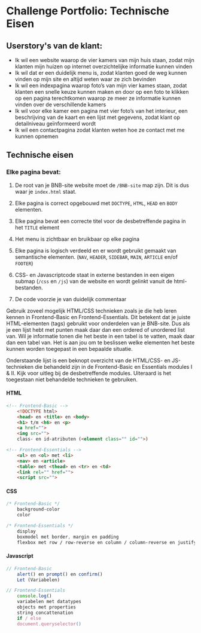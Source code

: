 # Challenge Portfolio: Technische Eisen

## Userstory's van de klant:

- Ik wil een website waarop de vier kamers van mijn huis staan, zodat mijn klanten mijn huizen op internet overzichtelijke informatie kunnen vinden
- Ik wil dat er een duidelijk menu is, zodat klanten goed de weg kunnen vinden op mijn site en altijd weten waar ze zich bevinden
- Ik wil een indexpagina waarop foto’s van mijn vier kames staan, zodat klanten een snelle keuze kunnen maken en door op een foto te klikken op een pagina terechtkomen waarop ze meer ze informatie kunnen vinden over de verschillende kamers
- Ik wil voor elke kamer een pagina met vier foto’s van het interieur, een beschrijving van de kaart en een lijst met gegevens, zodat klant op detailniveau geïnformeerd wordt
- Ik wil een contactpagina zodat klanten weten hoe ze contact met me kunnen opnemen

   
## Technische eisen
<!-- ik begrijp dat je technische eisen ook via userstory's kunt communiceren, zullen we dat doen? -->

### Elke pagina bevat:

1. De root van je BNB-site website moet de `/BNB-site` map zijn. Dit is dus waar je `index.html` staat.
2. Elke pagina is correct opgebouwd met `DOCTYPE`, `HTML`, `HEAD` en `BODY` elementen.
3. Elke pagina bevat een correcte titel voor de desbetreffende pagina in het `TITLE` element
4. Het menu is zichtbaar en bruikbaar op elke pagina 
5. Elke pagina is logisch verdeeld en er wordt gebruikt gemaakt van semantische elementen. (`NAV`, `HEADER`, `SIDEBAR`, `MAIN`, `ARTICLE` en/of `FOOTER`)
6. CSS- en Javascriptcode staat in externe bestanden in een eigen submap (`/css` en `/js`) van de website en wordt gelinkt vanuit de html-bestanden. <!-- moet dit ook voor PHP? -->

7. De code voorzie je van duidelijk commentaar <!-- ik denk dat dit nog SMART gemaakt moet worden -->

Gebruik zoveel mogelijk HTML/CSS technieken zoals je die heb leren kennen in Frontend-Basic en Frontend-Essentials. Dit betekent dat je juiste HTML-elementen (tags) gebruikt voor onderdelen van je BNB-site. Dus als je een lijst hebt met punten maak daar dan een ordered of unordered list van. Wil je informatie tonen die het beste in een tabel is te vatten, maak daar dan een tabel van. Het is aan jou om te beslissen welke elementen het beste kunnen worden toegepast in een bepaalde situatie.

Onderstaande lijst is een beknopt overzicht van de HTML/CSS- en JS-technieken die behandeld zijn in de Frontend-Basic en Essentials modules I & II. Kijk voor uitleg bij de desbetreffende modules. Uiteraard is het toegestaan niet behandelde technieken te gebruiken.

#### HTML
```html
<!-- Frontend-Basic -->
    <!DOCTYPE html>
    <head> en <title> en <body>
    <h1> t/m <h6> en <p>
    <a href="">
    <img src="">
    class- en id-atributen (<element class="" id="">)

<!-- Frontend-Essentials -->
    <ul> en <ol> met <li>
    <nav> en <article>
    <table> met <thead> en <tr> en <td>
    <link rel="" href="">
    <script src=""> 
```

#### CSS
```css
/* Frontend-Basic */
    background-color
    color

/* Frontend-Essentials */
    display
    boxmodel met border, margin en padding
    flexbox met row / row-reverse en column / column-reverse en justify-content / align-items
```

#### Javascript
```javascript
// Frontend-Basic
    alert() en prompt() en confirm()
    Let (Variabelen) 

// Frontend-Essentials
    console.log()
    variabelen met datatypes
    objects met properties
    string concattenation
    if / else
    document.queryselector()
```
<!-- Hier PHP, MySQl en Fr.End.Es II nog bij vermelden -->

<!-- Onderstaand onderdeel naar het eind van de challenge, waar studenten de challenge aan hun portfolio toevoegen

## Live zetten mbv Github Pages

Onderstaande video linkt naar een korte introductie (1:05m) over Github Pages.

[![Wat is Github Pages?](https://img.youtube.com/vi/2MsN8gpT6jY/maxresdefault.jpg)](https://vib.by/v/XyYAbowfq)

Github Pages geeft je de mogelijkheid om één repository in je account live te zetten. Zie [deze link](https://docs.github.com/en/free-pro-team@latest/github/working-with-github-pages/configuring-a-publishing-source-for-your-github-pages-site) voor een uitleg over hoe je de Challenge repository live zet. Je portfolio zal te zien zijn op `github_username.github.io`.
>
> :warning: LETOP: je moet aangeven dat je de `portfolio` submap van deze repository als root wilt gebruiken. -->
